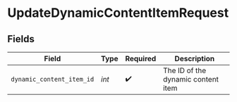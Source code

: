 # UpdateDynamicContentItemRequest


## Fields

| Field                              | Type                               | Required                           | Description                        |
| ---------------------------------- | ---------------------------------- | ---------------------------------- | ---------------------------------- |
| `dynamic_content_item_id`          | *int*                              | :heavy_check_mark:                 | The ID of the dynamic content item |